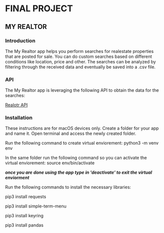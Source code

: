 # FINAL PROJECT
## MY REALTOR

### Introduction

The My Realtor app helps you perform searches for realestate properties that are posted for sale. You can do custom searches based on different conditions like location, price and other. The searches can be analyzed by filtering through the received data and eventually be saved into a .csv file.

### API

The My Realtor app is leveraging the following API to obtain the data for the searches:

[Realotr API](https://rapidapi.com/apidojo/api/realtor/endpoints)

### Installation

These instructions are for macOS devices only. Create a folder for your app and name it. Open terminal and access the newly created folder.

Run the following command to create virtual enviorement: python3 -m venv env

In the same folder run the following command so you can activate the virtual enviorement: source env/bin/activate

***once you are done using the app type in 'deactivate' to exit the virtual enviorment***

Run the following commands to install the necessary libraries:

pip3 install requests

pip3 install simple-term-menu

pip3 install keyring

pip3 install pandas
